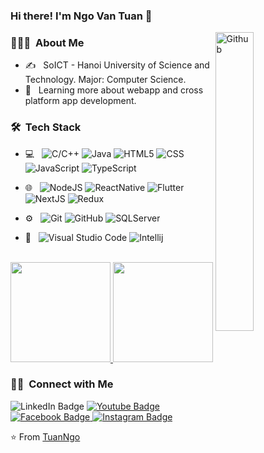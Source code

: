 ### Hi there! I'm Ngo Van Tuan 👋
<img width="35%" align="right" alt="Github" src="https://user-images.githubusercontent.com/48678280/88862734-4903af80-d201-11ea-968b-9c939d88a37c.gif" />
<h3> 👨🏻‍💻 &nbsp;About Me </h3>

- ✍️ &nbsp; SoICT - Hanoi University of Science and Technology. Major: Computer Science.
- 🌱 &nbsp; Learning more about webapp and cross platform app development.

<h3> 🛠 &nbsp;Tech Stack</h3>

- 💻 &nbsp;
  ![C/C++](https://img.shields.io/badge/-C/C++-333333?style=flat&logo=C%2B%2B&logoColor=00599C)
  ![Java](https://img.shields.io/badge/-Java-333333?style=flat&logo=Java&logoColor=007396)
  ![HTML5](https://img.shields.io/badge/-HTML5-333333?style=flat&logo=HTML5)
  ![CSS](https://img.shields.io/badge/-CSS-333333?style=flat&logo=CSS3&logoColor=1572B6)
  ![JavaScript](https://img.shields.io/badge/-JavaScript-333333?style=flat&logo=javascript)
  ![TypeScript](https://img.shields.io/badge/-TypeScript-333333?style=flat&logo=typescript)
  
- 🌐 &nbsp;
  ![NodeJS](https://img.shields.io/badge/-NodeJS-333333?style=flat&logo=nodejs)
  ![ReactNative](https://img.shields.io/badge/-ReactNative-333333?style=flat&logo=reactnative)
  ![Flutter](https://img.shields.io/badge/-Flutter-333333?style=flat&logo=flutter)
  ![NextJS](https://img.shields.io/badge/-NextJS-333333?style=flat&logo=nextjs)
  ![Redux](https://img.shields.io/badge/-Redux-333333?style=flat&logo=redux)
- ⚙️ &nbsp;
  ![Git](https://img.shields.io/badge/-Git-333333?style=flat&logo=git)
  ![GitHub](https://img.shields.io/badge/-GitHub-333333?style=flat&logo=github)
  ![SQLServer](https://img.shields.io/badge/-SQL%20Server-333333?logo=Microsoft-SQL-Server&style=flat)
- 🔧 &nbsp;
  ![Visual Studio Code](https://img.shields.io/badge/-Visual%20Studio%20Code-333333?style=flat&logo=visual-studio-code&logoColor=007ACC)
  ![Intellij](https://img.shields.io/badge/-Intellij-333333?style=flat&logo=intellij-ide&logoColor=2C2255)

<br/>

<a href="https://github.com/tuan0342">
  <img height="160em" src="https://github-readme-stats.vercel.app/api?username=tuan0342&theme=buefy&show_icons=true" />
  <img height="160em" src="https://github-readme-stats.vercel.app/api/top-langs/?username=tuan0342&theme=buefy&layout=compact" />
</a>

<br/>

<h3> 🤝🏻 &nbsp;Connect with Me </h3>

<p>

<div id="badges" align="center>
  <a href="https://www.linkedin.com/in/tu%E1%BA%A5n-ng%C3%B4-v%C4%83n-895784210">
    <img src="https://img.shields.io/badge/LinkedIn-blue?style=for-the-badge&logo=linkedin&logoColor=white" alt="LinkedIn Badge"/>
  </a>
  <a href="https://www.youtube.com/channel/UCHkEIxT4xkqPgcOM71b0AZQ">
    <img src="https://img.shields.io/badge/YouTube-red?style=for-the-badge&logo=youtube&logoColor=white" alt="Youtube Badge"/>
  </a>
  <a href="https://www.facebook.com/TuanNgoMomon342">
    <img src="https://img.shields.io/badge/Facebook-blue?style=for-the-badge&logo=facebook&logoColor=white" alt="Facebook Badge"/>  
  </a>
  <a href="https://www.instagram.com/ngotuan342/">
    <img src="https://img.shields.io/badge/Instagram-red?style=for-the-badge&logo=instagram&logoColor=white" alt="Instagram Badge"/>
  </a>
</div>

⭐️ From [TuanNgo](https://github.com/tuan0342)
#
